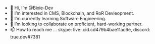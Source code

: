 - 👋 Hi, I’m @Bixie-Dev
- 👀 I’m interested in CMS, Blockchain, and RoR Devleopment.
- 🌱 I’m currently learning Software Engineering.
- 💞️ I’m looking to collaborate on proficient, hard-working partner.
- 📫 How to reach me ... skype: live:.cid.cd479b4bae11ac6e, discord: true.dev#7381

<!---
Bixie-Dev/Bixie-Dev is a ✨ special ✨ repository because its `README.md` (this file) appears on your GitHub profile.
You can click the Preview link to take a look at your changes.
--->
